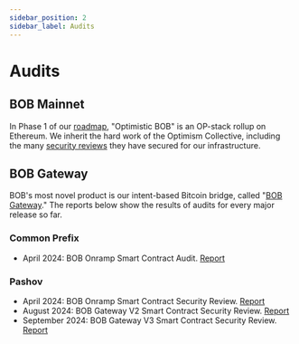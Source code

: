 ```yaml
---
sidebar_position: 2
sidebar_label: Audits
---
```


# Audits

## BOB Mainnet

In Phase 1 of our [roadmap](/learn/introduction/roadmap.md), "Optimistic BOB" is an OP-stack rollup on Ethereum. We inherit the hard work of the Optimism Collective, including the many [security reviews](https://github.com/ethereum-optimism/optimism/tree/v1.1.4/technical-documents/security-reviews) they have secured for our infrastructure.

## BOB Gateway

BOB's most novel product is our intent-based Bitcoin bridge, called "[BOB Gateway](/learn/user-guides/bob-gateway/index.md)." The reports below show the results of audits for every major release so far.

### Common Prefix

- April 2024: BOB Onramp Smart Contract Audit. [Report](Common-Prefix-Audit-Report-2024.pdf)

### Pashov

- April 2024: BOB Onramp Smart Contract Security Review. [Report](Pashov-Audit-Report-2024-v1.pdf)
- August 2024: BOB Gateway V2 Smart Contract Security Review. [Report](Pashov-Audit-Report-2024-v2.pdf)
- September 2024: BOB Gateway V3 Smart Contract Security Review. [Report](Pashov-Audit-Report-2024-v3.pdf)
